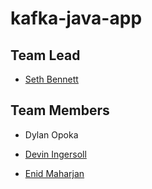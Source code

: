 # kafka-java-app
## Team Lead
- [Seth Bennett](https://github.com/Sbennett99)

## Team Members

- Dylan Opoka


- [Devin Ingersoll](https://github.com/deviningers)


- [Enid Maharjan](https://github.com/strygwyr555)

